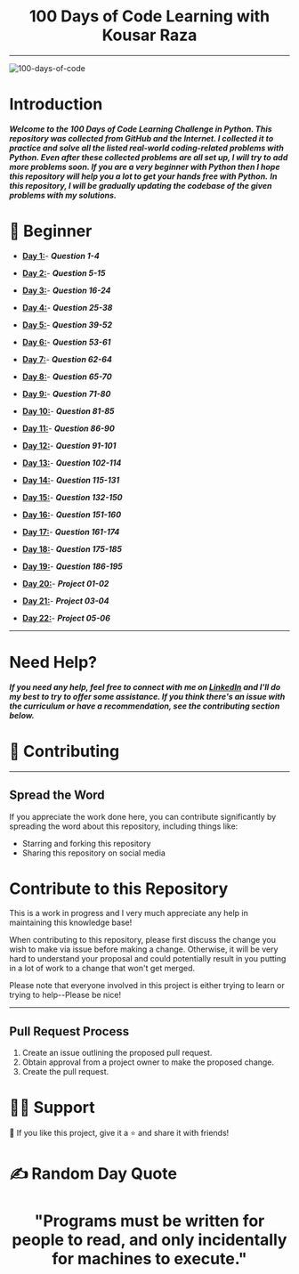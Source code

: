 <h1 align="center">100 Days of Code Learning with Kousar Raza</h1> 
  
------------------------------------------
![100-days-of-code](https://user-images.githubusercontent.com/98851253/155425637-9ac7250e-52a3-429a-a679-ac619f5ff6ea.gif)
 

# Introduction     

***Welcome to the 100 Days of Code Learning Challenge in Python. This repository was collected from GitHub and the Internet. I collected it to practice and solve all the listed 
real-world coding-related problems with Python. Even after these collected problems are all set up, I will try to add more problems soon. If you are a very beginner with Python then I hope this repository  will help you a lot to get your hands free with Python.***
***In this repository, I will be gradually updating the codebase of the given problems with my solutions.***

# 🔰 Beginner 
* **[Day 1:](https://github.com/kousarraza/100-Days-of-Code_Zero_to_Hero/tree/master/Day_01)**- ***Question 1-4***
  
* **[Day 2:](https://github.com/kousarraza/100-Days-of-Code_Zero_to_Hero/tree/master/Day_02)**- ***Question 5-15***
  
* **[Day 3:](https://github.com/kousarraza/100-Days-of-Code_Zero_to_Hero/tree/master/Day_03)**- ***Question 16-24***
* **[Day 4:](https://github.com/kousarraza/100-Days-of-Code_Zero_to_Hero/tree/master/Day_04)**- ***Question 25-38***
* **[Day 5:](https://github.com/kousarraza/100-Days-of-Code_Zero_to_Hero/tree/master/Day_05)**- ***Question 39-52***  
* **[Day 6:](https://github.com/kousarraza/100-Days-of-Code_Zero_to_Hero/tree/master/Day_06)**- ***Question 53-61***  
* **[Day 7:](https://github.com/kousarraza/100-Days-of-Code_Zero_to_Hero/tree/master/Day_07)**- ***Question 62-64***
* **[Day 8:](https://github.com/kousarraza/100-Days-of-Code_Zero_to_Hero/tree/master/Day_08)**- ***Question 65-70***
* **[Day 9:](https://github.com/kousarraza/100-Days-of-Code_Zero_to_Hero/tree/master/Day_09)**- ***Question 71-80***
* **[Day 10:](https://github.com/kousarraza/100-Days-of-Code_Zero_to_Hero/tree/master/Day_10)**- ***Question 81-85*** 
* **[Day 11:](https://github.com/kousarraza/100-Days-of-Code_Zero_to_Hero/tree/master/Day_11)**- ***Question 86-90***
* **[Day 12:](https://github.com/kousarraza/100-Days-of-Code_Zero_to_Hero/tree/master/Day_12)**- ***Question 91-101***
* **[Day 13:](https://github.com/kousarraza/100-Days-of-Code_Zero_to_Hero/tree/master/Day_13)**- ***Question 102-114***
* **[Day 14:](https://github.com/kousarraza/100-Days-of-Code_Zero_to_Hero/tree/master/Day_14)**- ***Question 115-131***
* **[Day 15:](https://github.com/kousarraza/100-Days-of-Code_Zero_to_Hero/tree/master/Day_15)**- ***Question 132-150***
* **[Day 16:](https://github.com/kousarraza/100-Days-of-Code_Zero_to_Hero/tree/master/Day_16)**- ***Question 151-160***
* **[Day 17:](https://github.com/kousarraza/100-Days-of-Code_Zero_to_Hero/tree/master/Day_17)**- ***Question 161-174***
* **[Day 18:](https://github.com/kousarraza/100-Days-of-Code_Zero_to_Hero/tree/master/Day_18)**- ***Question 175-185***
* **[Day 19:](https://github.com/kousarraza/100-Days-of-Code_Zero_to_Hero/tree/master/Day_19)**- ***Question 186-195***
* **[Day 20:](https://github.com/kousarraza/100-Days-of-Code_Zero_to_Hero/tree/master/Day_20)**- ***Project 01-02***
* **[Day 21:](https://github.com/kousarraza/100-Days-of-Code_Zero_to_Hero/tree/master/Day_21)**- ***Project 03-04***
* **[Day 22:](https://github.com/kousarraza/100-Days-of-Code_Zero_to_Hero/tree/master/Day_22)**- ***Project 05-06***
----------------------------------------------

# Need Help?

***If you need any help, feel free to connect with me on **[LinkedIn](https://www.linkedin.com/in/kousarraza110/)**  and I'll do my best to try to offer some assistance. If you think there's an issue with the curriculum or have a recommendation, see the contributing section below.***

# 🤗 Contributing
----------------------------------------

## Spread the Word

If you appreciate the work done here, you can contribute significantly by spreading the word about this repository, including things like:

* Starring and forking this repository
* Sharing this repository on social media

# Contribute to this Repository

This is a work in progress and I very much appreciate any help in maintaining this knowledge base!

When contributing to this repository, please first discuss the change you wish to make via issue before making a change. Otherwise, it will be very hard to understand your proposal and could potentially result in you putting in a lot of work to a change that won't get merged.

Please note that everyone involved in this project is either trying to learn or trying to help--Please be nice!

--------------------------------

## Pull Request Process

1. Create an issue outlining the proposed pull request.
2. Obtain approval from a project owner to make the proposed change.
3. Create the pull request.

# 🙋‍♂️ Support
  💙 If you like this project, give it a ⭐ and share it with friends!
# ✍️ Random Day Quote

<h1 align="center">
    "Programs must be written for people to read, and only incidentally for machines to execute."
</h1>
